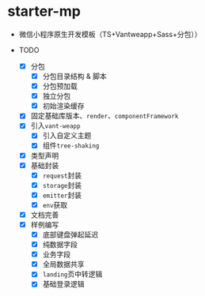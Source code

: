 # starter-mp

- 微信小程序原生开发模板（TS+Vantweapp+Sass+分包））

- TODO
  - [x] 分包
    - [x] 分包目录结构 & 脚本
    - [x] 分包预加载
    - [x] 独立分包
    - [x] 初始渲染缓存
  - [x] 固定基础库版本、`render`、`componentFramework`
  - [x] 引入`vant-weapp`
    - [x] 引入自定义主题
    - [x] 组件`tree-shaking`
  - [x] 类型声明
  - [x] 基础封装
    - [x] `request`封装
    - [x] `storage`封装
    - [x] `emitter`封装
    - [x] `env`获取
  - [x] 文档完善
  - [x] 样例编写
    - [x] 底部键盘弹起延迟
    - [x] 纯数据字段
    - [x] 业务字段
    - [x] 全局数据共享
    - [x] `landing`页中转逻辑
    - [x] 基础登录逻辑

